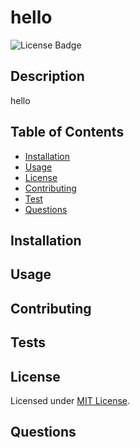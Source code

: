 
# hello

    
![License Badge](https://img.shields.io/badge/license-MIT-green)
    
    
## Description
  
hello

## Table of Contents
  
* [Installation](#installation)
* [Usage](#usage)
* [License](#license)
* [Contributing](#contributing)
* [Test](#tests)
* [Questions](#questions)
  
## Installation 
  
## Usage 

## Contributing 
 
## Tests 
     
## License


Licensed under [MIT License](./LICENSE).
  
    
## Questions

